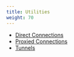 ```yaml
---
title: Utilities
weight: 70
---
```


- [Direct Connections](direct-connection)
- [Proxied Connections](proxied-connections)
- [Tunnels](tunnels)
